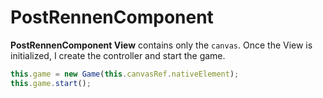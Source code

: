 # PostRennenComponent

**PostRennenComponent View** contains only the `canvas`. Once the View is initialized, I create the controller and start the game.

```typescript
this.game = new Game(this.canvasRef.nativeElement);  
this.game.start();
```
